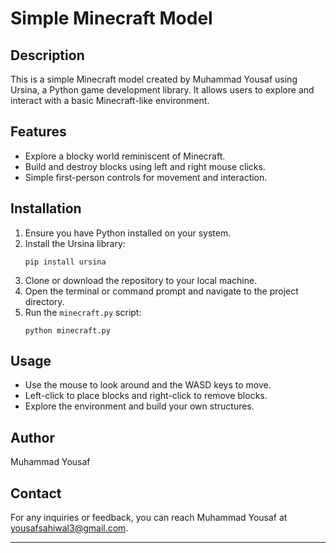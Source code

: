 

# Simple Minecraft Model

## Description
This is a simple Minecraft model created by Muhammad Yousaf using Ursina, a Python game development library. It allows users to explore and interact with a basic Minecraft-like environment.

## Features
- Explore a blocky world reminiscent of Minecraft.
- Build and destroy blocks using left and right mouse clicks.
- Simple first-person controls for movement and interaction.

## Installation
1. Ensure you have Python installed on your system.
2. Install the Ursina library:
   ```
   pip install ursina
   ```
3. Clone or download the repository to your local machine.
4. Open the terminal or command prompt and navigate to the project directory.
5. Run the `minecraft.py` script:
   ```
   python minecraft.py
   ```

## Usage
- Use the mouse to look around and the WASD keys to move.
- Left-click to place blocks and right-click to remove blocks.
- Explore the environment and build your own structures.

## Author
Muhammad Yousaf

## Contact
For any inquiries or feedback, you can reach Muhammad Yousaf at yousafsahiwal3@gmail.com.

---

